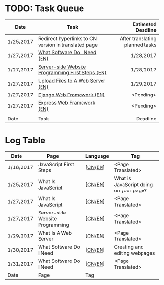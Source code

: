 # TODO: Task Queue
|Date|Task|Estimated Deadline|
|---|---|---:|
|1/25/2017|Redirect hyperlinks to CN version in translated page|After translating planned tasks|
|1/27/2017|[What Software Do I Need (EN)](https://developer.mozilla.org/en-US/docs/Learn/Common_questions/What_software_do_I_need)|1/28/2017|
|1/27/2017|[Server-side Website Programming First Steps (EN)](https://developer.mozilla.org/en-US/docs/Learn/Server-side/First_steps)|1/28/2017|
|1/27/2017|[Upload Files to A Web Server (EN)](https://developer.mozilla.org/en-US/docs/Learn/Common_questions/Upload_files_to_a_web_server)|1/29/2017|
|1/27/2017|[Django Web Framework (EN)](https://developer.mozilla.org/en-US/docs/Learn/Server-side/Django)|\<Pending\>|
|1/27/2017|[Express Web Framework (EN)](https://developer.mozilla.org/en-US/docs/Learn/Server-side/Express_Nodejs)|\<Pending\>|
||[]()||
|Date|Task|Deadline|

# Log Table
| Date        | Page           |Language|Tag|
| ------------- |---------|----|---|
|1/18/2017|JavaScript First Steps|[[CN](https://developer.mozilla.org/zh-CN/docs/Learn/JavaScript/First_steps)/[EN](https://developer.mozilla.org/en-US/docs/Learn/JavaScript/First_steps)]|\<Page Translated\>|
|1/25/2017|What Is JavaScript|[[CN](https://developer.mozilla.org/zh-CN/docs/Learn/JavaScript/First_steps/What_is_JavaScript)/[EN](https://developer.mozilla.org/en-US/docs/Learn/JavaScript/First_steps/What_is_JavaScript)]|What is JavaScript doing on your page?|
|1/27/2017|What Is JavaScript|[[CN](https://developer.mozilla.org/zh-CN/docs/Learn/JavaScript/First_steps/What_is_JavaScript)/[EN](https://developer.mozilla.org/en-US/docs/Learn/JavaScript/First_steps/What_is_JavaScript)]|\<Page Translated\>|
|1/27/2017|Server-side Website Programming|[[CN](https://developer.mozilla.org/zh-CN/docs/Learn/Server-side)/[EN](https://developer.mozilla.org/en-US/docs/Learn/Server-side)]|\<Page Translated\>|
|1/29/2017|What Is A Web Server|[[CN](https://developer.mozilla.org/zh-CN/docs/Learn/Common_questions/What_is_a_web_server)/[EN](https://developer.mozilla.org/en-US/docs/Learn/Common_questions/What_is_a_web_server)]|\<Page Translated\>|
|1/30/2017|What Software Do I Need|[[CN](https://developer.mozilla.org/zh-CN/docs/Learn/Common_questions/What_software_do_I_need)/[EN](https://developer.mozilla.org/en-US/docs/Learn/Common_questions/What_software_do_I_need)]|Creating and editing webpages|
|1/31/2017|What Software Do I Need|[[CN](https://developer.mozilla.org/zh-CN/docs/Learn/Common_questions/What_software_do_I_need)/[EN](https://developer.mozilla.org/en-US/docs/Learn/Common_questions/What_software_do_I_need)]|\<Page Translated\>|
|Date|Page|Tag|
